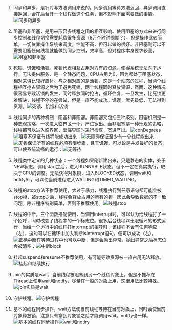 1. 同步和异步，是针对与方法调用来说的。同步调用等待方法返回，异步调用直接返回，会在后台开一个线程做这个任务，但不影响下面需要做的事情。![同步和异步](synAndAsyn.png)

2. 阻塞和非阻塞，是用来形容多线程之间的相互影响。使用阻塞的方式来进行同步控制和线程切换需要耗费很多资源（8万个时钟周期？），但是操作比较简单，一切依靠操作系统来调度，性能不高，但可以做的很好。非阻塞则可以不需要阻塞任何线程就能做到同步控制，效率高，但对程序本身要求较高。![阻塞和非阻塞](bloAndNonblo.png)

3. 死锁、饥饿和活锁。死锁代表相互占用对方有的资源，使得系统无法向下运行，无法提供服务，是一个静态问题，CPU占用为0，因为都处于阻塞状态，相对来讲比较好应付。与之相对应的是活锁，这是一个动态的过程，当两个线程相互抢占资源之后为了避免死锁，两个线程同时释放资源，然而，这种情况很容易导致活锁的发生，同时释放同时抢占，循环往复，一旦发生，比死锁更难解决，线程不停的在尝试，但是一直不能成功。饥饿，优先级低，无法得到资源。![死锁、饥饿和活锁](deadAndLive.png)

4. 线程同步的两种机制：阻塞和非阻塞。非阻塞又包括三种级别。阻塞机制是一种悲观策略，一次进入临界区一个，严进宽出。而非阻塞是一种乐观的策略，线程都可以进入临界区，出临界区时进行检查，宽进严出。![conDegrees](conDegrees.png)![阻塞](阻塞.png)不保证有线程能成功出来：![无障碍](无障碍.png)保证至少有一个线程能出来：![无锁](无锁.png)保证所有的线程必须有限步骤，且无饥饿，可以说是并发最好的状态，可以使系统流畅的运行：![无等待](无等待.png)

5. 线程类中定义的几种状态：一个线程如果刚新建出来，只是静态的实体，处于NEW状态。调用start之后，进入RUNNABLE状态，但不一定在真实执行，取决于CPU的调度。无法获得对象锁，进入BLOCKED状态，调用wait和notifyAll，可以使当前进程进入WAITING和TIMED_WAITING。

6. 线程的stop方法不推荐使用，太过于暴力，线程执行到任意语句都可能会被stop掉，被stop之后，线程会释放占用的所有的锁，因此会导致数据的不一致问题。除非程序特别简单，否则不推荐使用。![线程stop](线程stop.png)

7. 线程的中断。三个函数搭配使用，当调用interrupt时，可以认为给线程打了一个招呼，同时改变了线程中的一个标志位。很多后台线程以无限循环的形式运行，当给一个运行中的线程打interrupt的招呼时，该线程不会有任何响应（左），这时可以在循环中加入判断isInterrupt语句，便可以成功（右）。![正确中断](正确中断.png)在等待过程中也可以中断，但是会抛出异常，抛出异常之后标志位会被清空：![中断block](中断block.png)

8. 挂起suspend和resume不推荐使用，有可能导致资源被一直占用无法释放。![挂起和继续执行](挂起和继续执行.png)

9. join的实质是wait，当前线程被阻塞到另一个线程对象上，但是不推荐在Thread上使用wait和notify，尽量在一般的对象上用，这里用法比较特殊。![join实质是wait](join实质是wait.png)

10. 守护线程。![守护线程](守护线程.png)

11. 基本的线程同步操作，wait方法使当前线程等待在当前对象上，同时会使当前对象释放锁，注意只有拿到对象锁之后才能调用wait。notify也一样。![基本的线程同步操作](基本的线程同步操作.png)![wait和notiry](wait和notiry.png)
